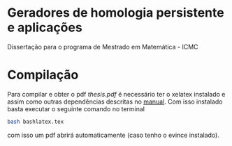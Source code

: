 Geradores de homologia persistente e aplicações 
=========

Dissertação para o programa de Mestrado em Matemática - ICMC

Compilação
==
Para compilar e obter o pdf *thesis.pdf* é necessário ter o xelatex
instalado e assim como outras dependências descritas no [manual](https://github.com/lordantonelli/thesis-model-icmc/blob/master/Manual-como-utilizar.pdf). 
Com isso instalado basta executar o seguinte comando no terminal
```bash 
bash bashlatex.tex 
```
com isso um pdf abrirá automaticamente (caso tenho o evince instalado).  

